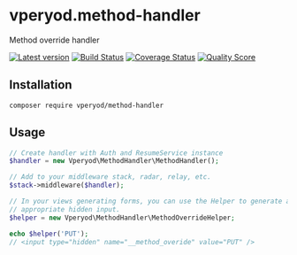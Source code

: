 # vperyod.method-handler
Method override handler

[![Latest version][ico-version]][link-packagist]
[![Build Status][ico-travis]][link-travis]
[![Coverage Status][ico-scrutinizer]][link-scrutinizer]
[![Quality Score][ico-code-quality]][link-code-quality]

## Installation
```
composer require vperyod/method-handler
```

## Usage
```php
// Create handler with Auth and ResumeService instance
$handler = new Vperyod\MethodHandler\MethodHandler();

// Add to your middleware stack, radar, relay, etc.
$stack->middleware($handler);

// In your views generating forms, you can use the Helper to generate an
// appropriate hidden input.
$helper = new Vperyod\MethodHandler\MethodOverrideHelper;

echo $helper('PUT');
// <input type="hidden" name="__method_overide" value="PUT" />

```

[ico-version]: https://img.shields.io/packagist/v/vperyod/method-handler.svg?style=flat-square
[ico-travis]: https://img.shields.io/travis/vperyod/vperyod.method-handler/master.svg?style=flat-square
[ico-scrutinizer]: https://img.shields.io/scrutinizer/coverage/g/vperyod/vperyod.method-handler.svg?style=flat-square
[ico-code-quality]: https://img.shields.io/scrutinizer/g/vperyod/vperyod.method-handler.svg?style=flat-square

[link-packagist]: https://packagist.org/packages/vperyod/method-handler
[link-travis]: https://travis-ci.org/vperyod/vperyod.method-handler
[link-scrutinizer]: https://scrutinizer-ci.com/g/vperyod/vperyod.method-handler
[link-code-quality]: https://scrutinizer-ci.com/g/vperyod/vperyod.method-handler
